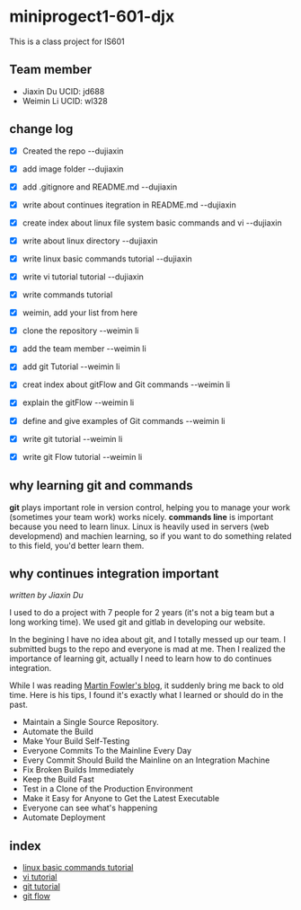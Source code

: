 # miniprogect1-601-djx
This is a class project for IS601

## Team member
 * Jiaxin Du UCID: jd688
 * Weimin Li UCID: wl328
 
## change log
- [x] Created the repo --dujiaxin
- [x] add image folder --dujiaxin
- [x] add .gitignore and README.md --dujiaxin
- [x] write about continues itegration in README.md --dujiaxin
- [x] create index about linux file system basic commands and vi --dujiaxin
- [x] write about linux directory --dujiaxin
- [x] write linux basic commands tutorial --dujiaxin
- [x] write vi tutorial tutorial --dujiaxin
- [x] write commands tutorial

- [x] weimin, add your list from here
- [x] clone the repository --weimin li
- [x] add the team member --weimin li
- [x] add git Tutorial --weimin li
- [x] creat index about gitFlow and Git commands --weimin li
- [x] explain the gitFlow --weimin li
- [x] define and give examples of Git commands --weimin li
- [x] write git tutorial --weimin li
- [x] write git Flow tutorial --weimin li

## why learning git and commands
**git** plays important role in version control, helping you to manage your work (sometimes your team work) works nicely.
**commands line** is important because you need to learn linux. Linux is heavily used in servers (web developmend) and machien learning, so if you want to do something related to this field, you'd better learn them.

## why continues integration important

*written by Jiaxin Du*

I used to do a project with 7 people for 2 years (it's not a big team but a long working time). We used git and gitlab in developing our website.

In the begining I have no idea about git, and I totally messed up our team. I submitted bugs to the repo and everyone is mad at me. Then I realized the importance of learning git, actually I need to learn how to do continues integration.

While I was reading [Martin Fowler's blog](#https://martinfowler.com/articles/continuousIntegration.html), it suddenly bring me back to old time. Here is his tips, I found it's exactly what I learned or should do in the past.
-	Maintain a Single Source Repository.
-	Automate the Build
-	Make Your Build Self-Testing
-	Everyone Commits To the Mainline Every Day
-	Every Commit Should Build the Mainline on an Integration Machine
-	Fix Broken Builds Immediately
-	Keep the Build Fast
-	Test in a Clone of the Production Environment
-	Make it Easy for Anyone to Get the Latest Executable
-	Everyone can see what's happening
-	Automate Deployment

## index
* [linux basic commands tutorial](/commands.md)
* [vi tutorial](/vi.md)
* [git tutorial](/git.md)
* [git flow](/gitFlow.md)
